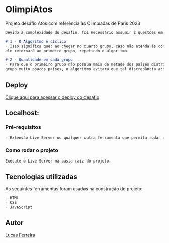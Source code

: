 # OlimpiAtos

Projeto desafio Atos com referência às Olimpíadas de Paris 2023

```md
Devido à complexidade do desafio, foi necessário assumir 2 questões em aberto:

# 1 - O Algoritmo é cíclico
- Isso significa que: ao chegar no quarto grupo, caso não atenda às condições de parada,
ele retornará ao primeiro grupo, repetindo o algoritmo.

# 2 - Quantidade em cada grupo
- Para que o primeiro grupo não possua mais da metade dos países distribuídos e o último
grupo muito poucos países, o algoritmo evitará que tal discrepância aconteça.

```

## Deploy

[Clique aqui para acessar o deploy do desafio](https://lksferreira.github.io/sorteio-paises/)

## Localhost:

### Pré-requisitos

```md
- Extensão Live Server ou qualquer outra ferramenta que permita rodar um servidor local.
```
### Como rodar o projeto

```md
Execute o Live Server na pasta raiz do projeto.
```

## Tecnologias utilizadas

As seguintes ferramentas foram usadas na construção do projeto:

```md
- HTML
- CSS
- JavaScript
```

## Autor

[Lucas Ferreira](https://www.linkedin.com/in/lucas-ferreira-developer)
